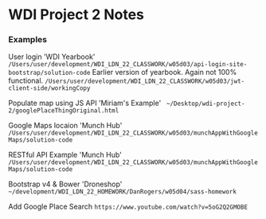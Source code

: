 # WDI Project 2 Notes

### Examples

User login 'WDI Yearbook'
`/Users/user/development/WDI_LDN_22_CLASSWORK/w05d03/api-login-site-bootstrap/solution-code`
Earlier version of yearbook.  Again not 100% functional.
`/Users/user/development/WDI_LDN_22_CLASSWORK/w05d03/jwt-client-side/workingCopy`

Populate map using JS API 'Miriam's Example'
` ~/Desktop/wdi-project-2/googlePlaceThingOriginal.html`

Google Maps locaion 'Munch Hub'
`/Users/user/development/WDI_LDN_22_CLASSWORK/w05d03/munchAppWithGoogleMaps/solution-code`

RESTful API Example 'Munch Hub'
`/Users/user/development/WDI_LDN_22_CLASSWORK/w05d03/munchAppWithGoogleMaps/solution-code`

Bootstrap v4 & Bower 'Droneshop'
`~/development/WDI_LDN_22_HOMEWORK/DanRogers/w05d04/sass-homework`

Add Google Place Search
`https://www.youtube.com/watch?v=5oG2Q2GMOBE`